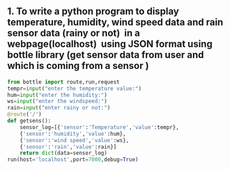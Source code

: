 ## 1. To write a python program to display temperature, humidity, wind speed data and rain sensor data (rainy or not)  in a webpage(localhost)  using JSON format using bottle library (get sensor data from user and  which is coming from a sensor )
```py
from bottle import route,run,request 
tempr=input("enter the temperature value:") 
hum=input("enter the humidity:") 
ws=input("enter the windspeed:") 
rain=input("enter rainy or not:")
@route('/')
def getsens(): 
    sensor_log=[{'sensor':'Temperature','value':tempr},
    {'sensor':'humidity','value':hum},
    {'sensor':'wind speed','value':ws},
    {'sensor':'rain','value':rain}]
    return dict(data=sensor_log)
run(host='localhost',port=7000,debug=True)
```